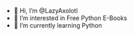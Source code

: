 - 👋 Hi, I’m @LazyAxolotl
- 👀 I’m interested in Free Python E-Books
- 🌱 I’m currently learning Python
